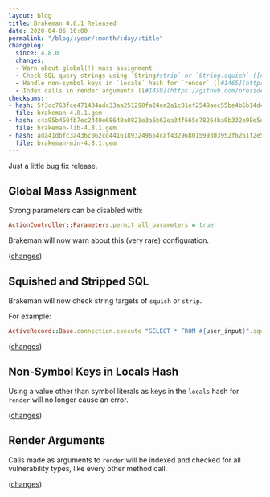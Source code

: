 ```yaml
---
layout: blog
title: Brakeman 4.8.1 Released
date: 2020-04-06 10:00
permalink: "/blog/:year/:month/:day/:title"
changelog:
  since: 4.8.0
  changes:
  - Warn about global(!) mass assignment
  - Check SQL query strings using `String#strip` or `String.squish` ([#1459](https://github.com/presidentbeef/brakeman/issues/1469))
  - Handle non-symbol keys in `locals` hash for `render` ([#1465](https://github.com/presidentbeef/brakeman/issues/1465))
  - Index calls in render arguments ([#1459](https://github.com/presidentbeef/brakeman/issues/1459))
checksums:
- hash: 5f3cc763fce471434adc33aa251298fa24ea2a1c01ef2549aec55be4b5b14d46
  file: brakeman-4.8.1.gem
- hash: c4a95b450fb7ec2440e68640a0821e3a6b62ea34f665e78264ba0b332e98e5df
  file: brakeman-lib-4.8.1.gem
- hash: ada41dbfc3a436c062cd44161893249654caf43296801599303952f6261f2e5e
  file: brakeman-min-4.8.1.gem
---
```



Just a little bug fix release.


## Global Mass Assignment

Strong parameters can be disabled with:

```ruby
ActionController::Parameters.permit_all_parameters = true
```

Brakeman will now warn about this (very rare) configuration.

([changes](https://github.com/presidentbeef/brakeman/pull/1464))

## Squished and Stripped SQL

Brakeman will now check string targets of `squish` or `strip`.

For example:

```ruby
ActiveRecord::Base.connection.execute "SELECT * FROM #{user_input}".squish
```

([changes](https://github.com/presidentbeef/brakeman/pull/1470))

## Non-Symbol Keys in Locals Hash

Using a value other than symbol literals as keys in the `locals` hash for `render` will no longer cause an error.

([changes](https://github.com/presidentbeef/brakeman/pull/1468))

## Render Arguments

Calls made as arguments to `render` will be indexed and checked for all vulnerability types, like every other method call.

([changes](https://github.com/presidentbeef/brakeman/pull/1460))


